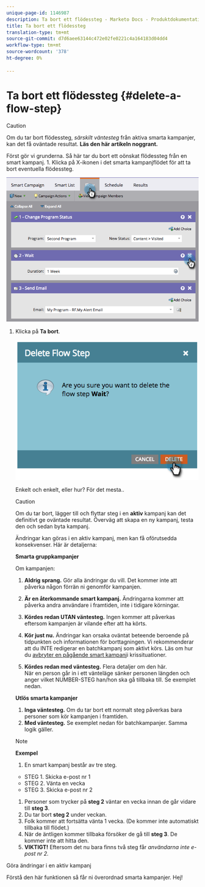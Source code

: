 ```yaml
---
unique-page-id: 1146987
description: Ta bort ett flödessteg - Marketo Docs - Produktdokumentation
title: Ta bort ett flödessteg
translation-type: tm+mt
source-git-commit: d7d6aee63144c472e02fe0221c4a164183d04dd4
workflow-type: tm+mt
source-wordcount: '378'
ht-degree: 0%

---
```



# Ta bort ett flödessteg {#delete-a-flow-step}

>[!CAUTION]
>
>Om du tar bort flödessteg, *särskilt väntesteg* från aktiva smarta kampanjer, kan det få oväntade resultat. **Läs den här artikeln noggrant.**

Först gör vi grunderna. Så här tar du bort ett oönskat flödessteg från en smart kampanj. 1. Klicka på X-ikonen i det smarta kampanjflödet för att ta bort eventuella flödessteg.

![](assets/image2014-9-22-13-3a52-3a20.png)

1. Klicka på **Ta bort**.

   ![](assets/image2014-9-22-13-3a55-3a25.png)

   Enkelt och enkelt, eller hur? För det mesta..

   >[!CAUTION]
   >
   >Om du tar bort, lägger till och flyttar steg i en **aktiv** kampanj kan det definitivt ge oväntade resultat. Överväg att skapa en ny kampanj, testa den och sedan byta kampanj.

   Ändringar kan göras i en aktiv kampanj, men kan få oförutsedda konsekvenser. Här är detaljerna:

   **Smarta gruppkampanjer**

   Om kampanjen:

   1. **Aldrig sprang.** Gör alla ändringar du vill. Det kommer inte att påverka någon förrän ni genomför kampanjen.
   1. **Är en återkommande smart kampanj.** Ändringarna kommer att påverka andra användare i framtiden, inte i tidigare körningar.
   1. **Kördes redan UTAN väntesteg.** Ingen kommer att påverkas eftersom kampanjen är vilande efter att ha körts.
   1. **Kör just nu.** Ändringar kan orsaka oväntat beteende beroende på tidpunkten och informationen för borttagningen. Vi rekommenderar att du INTE redigerar en batchkampanj som aktivt körs. Läs om hur du [avbryter en pågående smart kampanj](../../../../product-docs/core-marketo-concepts/smart-campaigns/using-smart-campaigns/abort-a-smart-campaign.md)i krissituationer.

   1. **Kördes redan med väntesteg.** Flera detaljer om den här.\
      När en person går in i ett vänteläge sänker personen längden och anger vilket NUMBER-STEG han/hon ska gå tillbaka till. Se exemplet nedan.

   **Utlös smarta kampanjer**

   1. **Inga väntesteg.** Om du tar bort ett normalt steg påverkas bara personer som kör kampanjen i framtiden.
   1. **Med väntesteg.** Se exemplet nedan för batchkampanjer. Samma logik gäller.

   >[!NOTE]
   >
   >**Exempel**
   >
   >    
   >    
   >1. En smart kampanj består av tre steg.
   >
   >   * STEG 1. Skicka e-post nr 1
   >   * STEG 2. Vänta en vecka
   >   * STEG 3. Skicka e-post nr 2
   >
   >1. Personer som trycker på **steg 2** väntar en vecka innan de går vidare till **steg 3**.
   >1. Du tar bort **steg 2** under veckan.
   >1. Folk kommer att fortsätta vänta 1 vecka. (De kommer inte automatiskt tillbaka till flödet.)
   >1. När de äntligen kommer tillbaka försöker de gå till **steg 3**. De kommer inte att hitta den.
   >1. **VIKTIGT!** Eftersom det nu bara finns två steg får *användarna inte e-post nr 2.*


Göra ändringar i en aktiv kampanj

Förstå den här funktionen så får ni överordnad smarta kampanjer. Hej!
